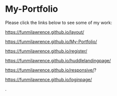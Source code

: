 # My-Portfolio

Please click the links below to see some of my work:



https://funmilawrence.github.io/layout/

https://funmilawrence.github.io/My-Portfolio/

https://funmilawrence.github.io/register/

https://funmilawrence.github.io/huddlelandingpage/

https://funmilawrence.github.io/responsive/?

https://funmilawrence.github.io/loginpage/

.




